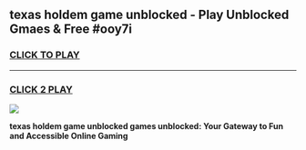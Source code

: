 
## texas holdem game unblocked - Play Unblocked Gmaes & Free #ooy7i
<h3>
<a href="https://news.freeplayer.one?title=texas_holdem_game_unblocked&ref=24F">CLICK TO PLAY</a></h3>
<hr>

<h3>
<a href="https://news.freeplayer.one?title=texas_holdem_game_unblocked&ref=24F">CLICK 2 PLAY</a>
  
</h3>

<a href="https://news.freeplayer.one?title=texas_holdem_game_unblocked&ref=24F/"><img src="https://clearcache.store/games.png"></a>


**texas holdem game unblocked games unblocked: Your Gateway to Fun and Accessible Online Gaming**
